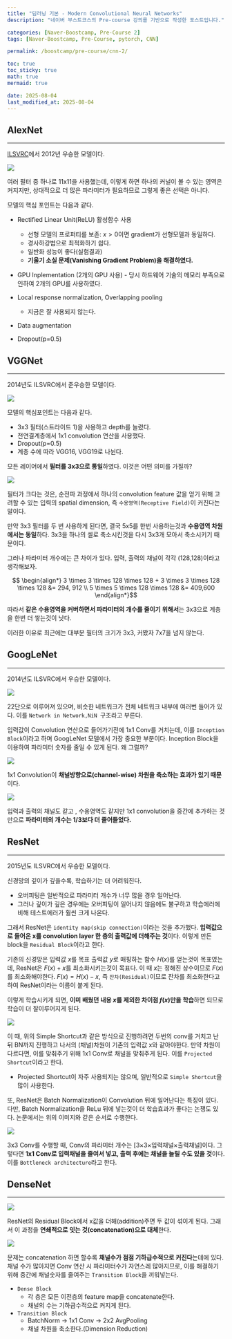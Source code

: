```yaml
---
title: "딥러닝 기본 - Modern Convolutional Neural Networks"
description: "네이버 부스트코스의 Pre-course 강의를 기반으로 작성한 포스트입니다."

categories: [Naver-Boostcamp, Pre-Course 2]
tags: [Naver-Boostcamp, Pre-Course, pytorch, CNN]

permalink: /boostcamp/pre-course/cnn-2/

toc: true
toc_sticky: true
math: true
mermaid: true

date: 2025-08-04
last_modified_at: 2025-08-04
---
```


## AlexNet
------

[ILSVRC](https://www.image-net.org/challenges/LSVRC/#:~:text=The%20ImageNet%20Large%20Scale%20Visual,image%20classification%20at%20large%20scale.&text=Another%20motivation%20is%20to%20measure,indexing%20for%20retrieval%20and%20annotation.)에서 2012년 우승한 모델이다.

<img src="../assets/img/post/naver-boostcamp/alexNet.png">

여러 필터 중 하나로 11x11을 사용했는데, 이렇게 하면 하나의 커널이 볼 수 있는 영역은 커지지만, 상대적으로 더 많은 파라미터가 필요하므로 그렇게 좋은 선택은 아니다.

모델의 핵심 포인트는 다음과 같다.

- Rectified Linear Unit(ReLU) 활성함수 사용
    - 선형 모델의 프로퍼티를 보존: $x>0$이면 gradient가 선형모델과 동일하다.
    - 경사하강법으로 최적화하기 쉽다.
    - 일반화 성능이 좋다(실험결과)
    - **기울기 소실 문제(Vanishing Gradient Problem)을 해결하였다.**

- GPU Inplementation (2개의 GPU 사용) - 당시 하드웨어 기술의 메모리 부족으로 인하여 2개의 GPU를 사용하였다.
- Local response normalization, Overlapping pooling
    - 지금은 잘 사용되지 않는다.
- Data augmentation
- Dropout(p=0.5)

## VGGNet
------

2014년도 ILSVRC에서 준우승한 모델이다.

<img src="https://resources-public-blog.modulabs.co.kr/blog/prd/content/259539/Untitled-2-1.png">

모델의 핵심포인트는 다음과 같다.

- 3x3 필터(스트라이드 1)을 사용하고 depth를 늘렸다.
- 전연결계층에서 1x1 convolution 연산을 사용했다.
- Dropout(p=0.5)
- 계층 수에 따라 VGG16, VGG19로 나뉜다.

모든 레이어에서 **필터를 3x3으로 통일**하였다. 이것은 어떤 의미를 가질까?

<img src="../assets/img/post/naver-boostcamp/vggNet-layer.png">

필터가 크다는 것은, 순전파 과정에서 하나의 convolution feature 값을 얻기 위해 고려할 수 있는 입력의 spatial dimension, 즉 `수용영역(Receptive Field)`이 커진다는 말이다.

만약 3x3 필터를 두 번 사용하게 된다면, 결국 5x5를 한번 사용하는것과 **수용영역 차원에서는 동일**하다. 3x3을 하나의 셀로 축소시킨것을 다시 3x3개 모아서 축소시키기 때문이다.

그러나 파라미터 개수에는 큰 차이가 있다. 입력, 출력의 채널이 각각 (128,128)이라고 생각해보자.

$$
\begin{align*}
3 \times 3 \times 128 \times 128 + 3 \times 3 \times 128 \times 128 &= 294, 912 \\
5 \times 5 \times 128 \times 128 &= 409,600
\end{align*}
​$$
 
따라서 **같은 수용영역을 커버하면서 파라미터의 개수를 줄이기 위해서**는 3x3으로 계층을 한번 더 쌓는것이 낫다.

이러한 이유로 최근에는 대부분 필터의 크기가 3x3, 커봤자 7x7을 넘지 않는다.

## GoogLeNet
------

2014년도 ILSVRC에서 우승한 모델이다.

<img src="https://miro.medium.com/max/1838/0*rbWRzjKvoGt9W3Mf.png">

22단으로 이루어져 있으며, 비슷한 네트워크가 전체 네트워크 내부에 여러번 들어가 있다. 이를 `Network in Network,NiN `구조라고 부른다.

입력값이 Convolution 연산으로 들어가기전에 1x1 Conv를 거치는데, 이를 `Inception Block`이라고 하며 GoogLeNet 모델에서 가장 중요한 부분이다. Inception Block을 이용하여 파라미터 숫자를 줄일 수 있게 된다. 왜 그럴까?

<img src="https://d2l.ai/_images/inception.svg">

1x1 Convolution이 **채널방향으로(channel-wise) 차원을 축소하는 효과가 있기 때문**이다.

<img src="../assets/img/post/naver-boostcamp/inception-block.png">

입력과 출력의 채널도 같고 , 수용영역도 같지만 1x1 convolution을 중간에 추가하는 것만으로 **파라미터의 개수는 1/3보다 더 줄어들었다.**


## ResNet
------

2015년도 ILSVRC에서 우승한 모델이다.

신경망의 깊이가 깊을수록, 학습하기는 더 어려워진다.

- 오버피팅은 일반적으로 파라미터 개수가 너무 많을 경우 일어난다.
- 그러나 깊이가 깊은 경우에는 오버피팅이 일어나지 않음에도 불구하고 학습에러에 비해 테스트에러가 훨씬 크게 나온다.

그래서 ResNet은 `identity map(skip connection)`이라는 것을 추가했다. **입력값으로 들어온 x를 convolution layer 한 층의 출력값에 더해주는 것**이다. 이렇게 만든 block을 `Residual Block`이라고 한다.

기존의 신경망은 입력값 $x$를 목표 출력값 $y$로 매핑하는 함수 $H(x)$를 얻는것이 목표였는데, ResNet은 $F(x)+x$를 최소화시키는것이 목표다. 이 때 $x$는 정해진 상수이므로 $F(x)$를 최소화해야한다. $F(x) = H(x)-x$, 즉 `잔차(Residual)`이므로 잔차를 최소화한다고 하여 ResNet이라는 이름이 붙게 된다.

이렇게 학습시키게 되면, **이미 배웠던 내용 $x$를 제외한 차이점 $f(x)$만을 학습**하면 되므로 학습이 더 잘이루어지게 된다.

<img src="../assets/img/post/naver-boostcamp/resnet.png">

이 때, 위의 Simple Shortcut과 같은 방식으로 진행하려면 두번의 conv를 거치고 난 뒤 BN까지 진행하고 나서의 (채널)차원이 기존의 입력값 x와 같아야한다. 만약 차원이 다르다면, 이를 맞춰주기 위해 1x1 Conv로 채널을 맞춰주게 된다. 이를 `Projected Shortcut`이라고 한다.

- Projected Shortcut이 자주 사용되지는 않으며, 일반적으로 `Simple Shortcut`을 많이 사용한다.

또, ResNet은 Batch Normalization이 Convolution 뒤에 일어난다는 특징이 있다. 다만, Batch Normalization을 ReLu 뒤에 넣는것이 더 학습효과가 좋다는 논쟁도 있다. 논문에서는 위의 이미지와 같은 순서로 수행한다.

<img src="../assets/img/post/naver-boostcamp/bottleneck.png">

3x3 Conv를 수행할 때, Conv의 파라미터 개수는 [3$\times$3$\times$입력채널$\times$출력채널]이다. 그렇다면 **1x1 Conv로 입력채널을 줄여서 넣고, 출력 후에는 채널을 늘릴 수도 있을 것**이다. 이를 `Bottleneck architecture`라고 한다.

## DenseNet
------

<img src="https://d2l.ai/_images/densenet-block.svg">

ResNet의 Residual Block에서 x값을 더해(addition)주면 두 값이 섞이게 된다. 그래서 이 과정을 **연쇄적으로 잇는 것(concatenation)으로 대체**한다.

<img src="../assets/img/post/naver-boostcamp/densenet.png">

문제는 concatenation 하면 할수록 **채널수가 점점 기하급수적으로 커진다**는데에 있다. 채널 수가 많아지면 Conv 연산 시 파라미터수가 자연스레 많아지므로, 이를 해결하기 위해 중간에 채널숫자를 줄여주는 `Transition Block`을 끼워넣는다.

- `Dense Block`
    - 각 층은 모든 이전층의 feature map을 concatenate한다.
    - 채널의 수는 기하급수적으로 커지게 된다.
- `Transition Block`
    - BatchNorm &rarr; 1x1 Conv &rarr; 2x2 AvgPooling
    - 채널 차원을 축소한다.(Dimension Reduction)